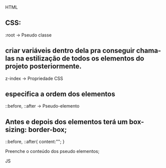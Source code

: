 HTML

CSS:
---------------------------------------------------
:root -> Pseudo classe

criar variáveis dentro dela pra conseguir chama-las na estilização de todos os elementos do projeto posteriormente.
---------------------------------------------------
z-index -> Propriedade CSS

especifica a ordem dos elementos
---------------------------------------------------
::before, ::after -> Pseudo-elemento 

Antes e depois dos elementos terá um box-sizing: border-box;
---------------------------------------------------
::before, ::after{
content:"";
}

Preenche o conteúdo dos pseudo elementos;

 




JS